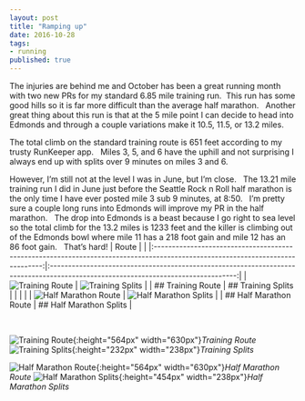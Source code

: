 ```yaml
---
layout: post
title: "Ramping up"
date: 2016-10-28
tags: 
- running
published: true
---
```


The injuries are behind me and October has been a great running month with two new PRs for my standard 6.85 mile training run.   &nbsp;This run has some good hills so it is far more difficult than the average half marathon.  &nbsp; Another great thing about this run is that at the 5 mile point I can decide to head into Edmonds and through a couple variations make it 10.5, 11.5, or 13.2 miles.

The total climb on the standard training route is 651 feet according to my trusty RunKeeper app.  &nbsp; Miles 3, 5, and 6 have the uphill and not surprising I always end up with splits over 9 minutes on miles 3 and 6.  

However, I’m still not at the level I was in June, but I’m close.  &nbsp; The 13.21 mile training run I did in June just before the Seattle Rock n Roll half marathon is the only time I have ever posted mile 3 sub 9 minutes, at 8:50.  &nbsp;  I’m pretty sure a couple long runs into Edmonds will improve my PR in the half marathon.  &nbsp; The drop into Edmonds is a beast because I go right to sea level so the total climb for the 13.2 miles is 1233 feet and the killer is climbing out of the Edmonds bowl where mile 11 has a 218 foot gain and mile 12 has an 86 foot gain.  &nbsp; That’s hard!
|                                                             Route                                                             |                                                                                                                                   |
|:-----------------------------------------------------------------------------------------------------------------------------:|:---------------------------------------------------------------------------------------------------------------------------------:|
| ![Training Route](https://cloud.githubusercontent.com/assets/19477681/19814033/6c608c76-9cf1-11e6-9c0c-956566797f1e.jpg)      |        ![Training Splits](https://cloud.githubusercontent.com/assets/19477681/19814074/95ca9b42-9cf1-11e6-964e-2200c96d6695.jpg)  |
|                                                       ## Training Route                                                       |                                                         ## Training Splits                                                        |
|                                                                                                                               |                                                                                                                                   |
| ![Half Marathon Route](https://cloud.githubusercontent.com/assets/19477681/19814061/8724a4d4-9cf1-11e6-9c38-cad2fb9a5ab0.jpg) |    ![Half Marathon Splits](https://cloud.githubusercontent.com/assets/19477681/19814084/a215dbf0-9cf1-11e6-8f5c-2d8c2bc40661.jpg) |
|                                                     ## Half Marathon Route                                                    |                                                      ## Half Marathon Splits                                                      |

&nbsp;

![Training Route](https://cloud.githubusercontent.com/assets/19477681/19814033/6c608c76-9cf1-11e6-9c0c-956566797f1e.jpg){:height="564px" width="630px"}*Training Route* ![Training Splits](https://cloud.githubusercontent.com/assets/19477681/19814074/95ca9b42-9cf1-11e6-964e-2200c96d6695.jpg){:height="232px" width="238px"}*Training Splits*


![Half Marathon Route](https://cloud.githubusercontent.com/assets/19477681/19814061/8724a4d4-9cf1-11e6-9c38-cad2fb9a5ab0.jpg){:height="564px" width="630px"}*Half Marathon Route*  ![Half Marathon Splits](https://cloud.githubusercontent.com/assets/19477681/19814084/a215dbf0-9cf1-11e6-8f5c-2d8c2bc40661.jpg){:height="454px" width="238px"}*Half Marathon Splits*
